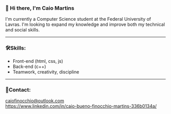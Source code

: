 ### 👋 Hi there, I'm Caio Martins  
  I'm currently a Computer Science student at the Federal University of Lavras. I'm looking to expand my knowledge and improve both my technical and social skills.  
  
--- 

### 🛠️Skills:  
   - Front-end (html, css, js)
   - Back-end (c++)
   - Teamwork, creativity, discipline  

--- 

### 🔗Contact:  
  caiofinocchio@outlook.com  
  https://www.linkedin.com/in/caio-bueno-finocchio-martins-336b0134a/  

